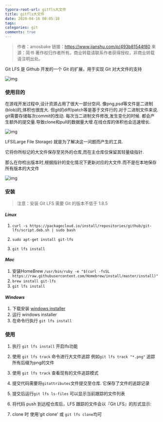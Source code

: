 ```yaml
---
typora-root-url: gitfls大文件
title: gitfls大文件
date: 2020-04-16 00:05:18
tags:
categories: git
comments: true
---
```




> 作者：amosbake
> 链接：https://www.jianshu.com/p/493b81544f80
> 来源：简书
> 著作权归作者所有。商业转载请联系作者获得授权，非商业转载请注明出处。

<!--more-->

Git LFS 是 Github 开发的一个 Git 的扩展，用于实现 Git 对大文件的支持

![img](/images/1059995-670f795346b86292.webp)

### 使用目的

在游戏开发过程中,设计资源占用了很大一部分空间. 像png,psd等文件是二进制(blob)的,体积也很庞大.
 但git的diff/patch等是基于文件行的.对于二进制文件来说. git需要存储每次commit的改动.
 每次当二进制文件修改,发生变化的时候. 都会产生额外的提交量.导致clone和pull的数据量大增.在线仓库的体积也会迅速增长.

![img](/images/1059995-c9ddfd907277e8df.webp)

LFS(Large File Storage) 就是为了解决这一问题而产生的工具.

它将你所标记的大文件保存至另外的仓库,而在主仓库仅保留其轻量级指针.

那么在你检出版本时,根据指针的变化情况下更新对应的大文件.而不是在本地保存所有版本的大文件

![img](/images/1059995-7e78b1cc5ceb6c1f.webp)

### 安装

> 注意：安装 Git LFS 需要 Git 的版本不低于 1.8.5

#### *Linux*

1. `curl -s https://packagecloud.io/install/repositories/github/git-lfs/script.deb.sh | sudo bash`

2. `sudo apt-get install git-lfs`
3. `git lfs install`

#### *Mac*

1. 安装HomeBrew `/usr/bin/ruby -e "$(curl -fsSL https://raw.githubusercontent.com/Homebrew/install/master/install)"`
2. `brew install git-lfs`
3. `git lfs install`

#### *Windows*

1. 下载安装 [windows installer](https://link.jianshu.com?t=https%3A%2F%2Fgithub.com%2Fgithub%2Fgit-lfs%2Freleases)
2. 运行 windows installer
3. 在命令行执行 `git lfs install`

### 使用

1. 执行 `git lfs install` 开启lfs功能

2. 使用 `git lfs track` 命令进行大文件追踪 例如`git lfs track "*.png"` 追踪所有后缀为png的文件

3. 使用 `git lfs track` 查看现有的文件追踪模式

4. 提交代码需要将`gitattributes`文件提交至仓库. 它保存了文件的追踪记录

5. 提交后运行`git lfs ls-files` 可以显示当前跟踪的文件列表

6. 将代码 push 到远程仓库后，LFS 跟踪的文件会以『Git LFS』的形式显示:

7. clone 时 使用'git clone' 或 `git lfs clone`均可